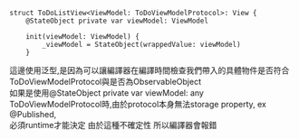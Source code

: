 ```
struct ToDoListView<ViewModel: ToDoViewModelProtocol>: View {
    @StateObject private var viewModel: ViewModel

    init(viewModel: ViewModel) {
        _viewModel = StateObject(wrappedValue: viewModel)
    }
```
這邊使用泛型,是因為可以讓編譯器在編譯時間檢查我們帶入的具體物件是否符合ToDoViewModelProtocol與是否為ObservableObject \
如果是使用@StateObject private var viewModel: any ToDoViewModelProtocol時,由於protocol本身無法storage property, ex @Published, \
必須runtime才能決定 由於這種不確定性 所以編譯器會報錯
